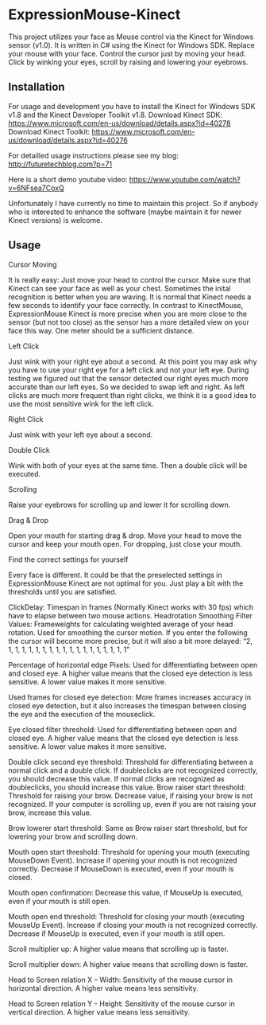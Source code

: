 # ExpressionMouse-Kinect
This project utilizes your face as Mouse control via the Kinect for Windows sensor (v1.0). It is written in C# using the Kinect for Windows SDK. Replace your mouse with your face. Control the cursor just by moving your head. Click by winking your eyes, scroll by raising and lowering your eyebrows.

## Installation ##

For usage and development you have to install the Kinect for Windows SDK v1.8 and the Kinect Developer Toolkit v1.8.
Download Kinect SDK: https://www.microsoft.com/en-us/download/details.aspx?id=40278
Download Kinect Toolkit: https://www.microsoft.com/en-us/download/details.aspx?id=40276

For detailled usage instructions please see my blog:
http://futuretechblog.com?p=71

Here is a short demo youtube video:
https://www.youtube.com/watch?v=6NFsea7CoxQ

Unfortunately I have currently no time to maintain this project. So if anybody who is interested to enhance the software (maybe maintain it for newer Kinect versions) is welcome.

## Usage ##
Cursor Moving

It is really easy: Just move your head to control the cursor. Make sure that Kinect can see your face as well as your chest. Sometimes the inital recognition is better when you are waving. It is normal that Kinect needs a few seconds to identify your face correctly. In contrast to KinectMouse, ExpressionMouse Kinect is more precise when you are more close to the sensor (but not too close) as the sensor has a more detailed view on your face this way. One meter should be a sufficient distance.

Left Click

Just wink with your right eye about a second. At this point you may ask why you have to use your right eye for a left click and not your left eye. During testing we figured out that the sensor detected our right eyes much more accurate than our left eyes. So we decided to swap left and right. As left clicks are much more frequent than right clicks, we think it is a good idea to use the most sensitive wink for the left click.

Right Click

Just wink with your left eye about a second.

Double Click

Wink with both of your eyes at the same time. Then a double click will be executed.

Scrolling

Raise your eyebrows for scrolling up and lower it for scrolling down.

Drag & Drop

Open your mouth for starting drag & drop. Move your head to move the cursor and keep your mouth open. For dropping, just close your mouth.

Find the correct settings for yourself

Every face is different. It could be that the preselected settings in ExpressionMouse Kinect are not optimal for you. Just play a bit with the thresholds until you are satisfied.

ClickDelay: Timespan in frames (Normally Kinect works with 30 fps) which have to elapse between two mouse actions.
Headrotation Smoothing Filter Values: Frameweights for calculating weighted average of your head rotation. Used for smoothing the cursor motion. If you enter the following the cursor will become more precise, but it will also a bit more delayed: “2, 1, 1, 1, 1, 1, 1, 1, 1, 1, 1, 1, 1, 1, 1, 1, 1, 1, 1”

Percentage of horizontal edge Pixels: Used for differentiating between open and closed eye. A higher value means that the closed eye detection is less sensitive. A lower value makes it more sensitive.

Used frames for closed eye detection: More frames increases accuracy in closed eye detection, but it also increases the timespan between closing the eye and the execution of the mouseclick.

Eye closed filter threshold: Used for differentiating between open and closed eye. A higher value means that the closed eye detection is less sensitive. A lower value makes it more sensitive.

Double click second eye threshold: Threshold for differentiating between a normal click and a double click. If doubleclicks are not recognized correctly, you should decrease this value.  If normal clicks are recognized as doubleclicks, you should increase this value.
Brow raiser start threshold:  Threshold for raising your brow. Decrease value, if raising your brow is not recognized. If your computer is scrolling up, even if you are not raising your brow, increase this value.

Brow lowerer start threshold: Same as Brow raiser start threshold, but for lowering your brow and scrolling down.

Mouth open start threshold: Threshold for opening your mouth (executing MouseDown Event). Increase if opening your mouth is not recognized correctly. Decrease if MouseDown is executed, even if your mouth is closed.

Mouth open confirmation: Decrease this value, if MouseUp is executed, even if your mouth is still open.

Mouth open end threshold: Threshold for closing your mouth (executing MouseUp Event). Increase if closing your mouth is not recognized correctly. Decrease if MouseUp is executed, even if your mouth is still open.

Scroll multiplier up: A higher value means that scrolling up is faster.

Scroll multiplier down: A higher value means that scrolling down is faster.

Head to Screen relation X – Width: Sensitivity of the mouse cursor in horizontal direction. A higher value means less sensitivity.

Head to Screen relation Y – Height: Sensitivity of the mouse cursor in vertical direction. A higher value means less sensitivity.
